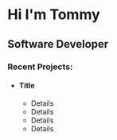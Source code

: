 <h1>Hi I'm Tommy</h1>
<h2>Software Developer</h2>
<h3>Recent Projects:</h3>
<ul>
  <li>
    <h4>Title</h4>
    <ul>
      <li>Details</li>
            <li>Details</li>
      <li>Details</li>
      <li>Details</li>
    </ul>
  </li>
</ul>
